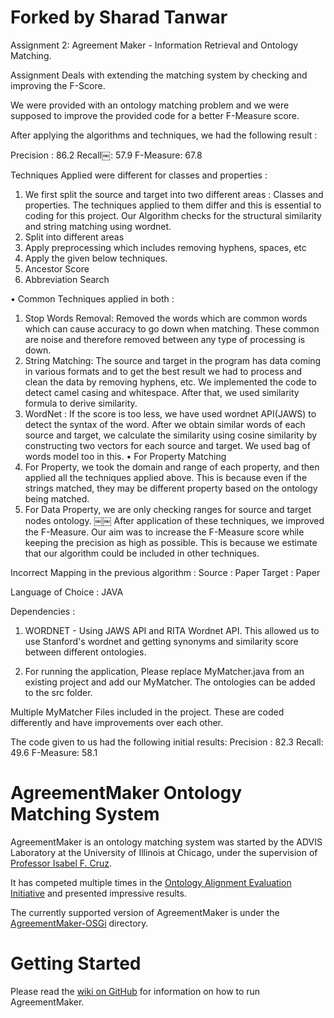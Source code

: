 # Forked by Sharad Tanwar 

Assignment 2: Agreement Maker - Information Retrieval and Ontology Matching. 

Assignment Deals with extending the matching system by checking and improving the F-Score.

We were provided with an ontology matching problem and we were supposed to improve the provided code for a better F-Measure score.

After applying the algorithms and techniques, we had the following result : 

Precision :  86.2
Recall￼:  57.9
F-Measure:  67.8

Techniques Applied were different for classes and properties :

1. We first split the source and target into two different areas : Classes and properties. The
techniques applied to them differ and this is essential to coding for this project.
Our Algorithm checks for the structural similarity and string matching using wordnet.
1. Split into different areas
2. Apply preprocessing which includes removing hyphens, spaces, etc
3. Apply the given below techniques.
4. Ancestor Score
5. Abbreviation Search

• Common Techniques applied in both :
1. Stop Words Removal: Removed the words which are common words which can
cause accuracy to go down when matching. These common are noise and therefore
removed between any type of processing is down.
2. String Matching: The source and target in the program has data coming in various
formats and to get the best result we had to process and clean the data by removing hyphens, etc. We implemented the code to detect camel casing and whitespace. After that, we used similarity formula to derive similarity.
3. WordNet : If the score is too less, we have used wordnet API(JAWS) to detect the syntax of the word. After we obtain similar words of each source and target, we calculate the similarity using cosine similarity by constructing two vectors for each source and target. We used bag of words model too in this.
• For Property Matching
1. For Property, we took the domain and range of each property, and then applied all
the techniques applied above. This is because even if the strings matched, they may
be different property based on the ontology being matched.
2. For Data Property, we are only checking ranges for source and target nodes
ontology.
￼￼
After application of these techniques, we improved the F-Measure. Our aim was to increase the F-Measure score while keeping the precision as high as possible. This is because we estimate that our algorithm could be included in other techniques.

Incorrect Mapping in the previous algorithm : Source : Paper Target : Paper

Language of Choice : JAVA

Dependencies :
1. WORDNET - Using JAWS API and RITA Wordnet API. This allowed us to use Stanford's wordnet and getting synonyms and similarity score between different ontologies. 

2. For running the application, Please replace MyMatcher.java from an existing project and
add our MyMatcher. The ontologies can be added to the src folder.

Multiple MyMatcher Files included in the project. These are coded differently and have improvements over each other. 

The code given to us had the following initial results: 
Precision : 82.3
Recall: 49.6
F-Measure: 58.1

# AgreementMaker Ontology Matching System

AgreementMaker is an ontology matching system was started by the ADVIS Laboratory
at the University of Illinois at Chicago, under the supervision of [Professor Isabel F. Cruz](http://www.cs.uic.edu/Cruz/).

It has competed multiple times in the [Ontology Alignment Evaluation Initiative](http://oaei.ontologymatching.org/) 
and presented impressive results.

The currently supported version of AgreementMaker is under the [AgreementMaker-OSGi](AgreementMaker-OSGi) directory.

# Getting Started

Please read the [wiki on GitHub](https://github.com/agreementmaker/agreementmaker/wiki) for information on how to run AgreementMaker.
